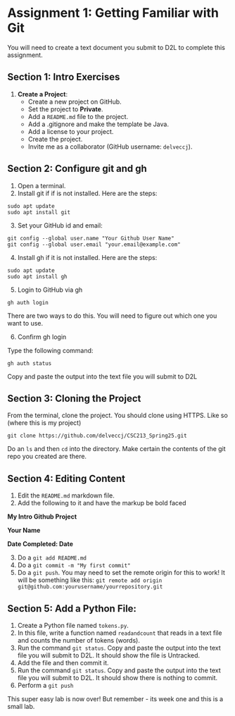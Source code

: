 # Assignment 1: Getting Familiar with Git

You will need to create a text document you submit to D2L to complete this assignment.

## Section 1: Intro Exercises

1. **Create a Project**:
   - Create a new project on GitHub.
   - Set the project to **Private**.
   - Add a `README.md` file to the project.
   - Add a .gitignore and make the template be Java.
   - Add a license to your project.
   - Create the project.
   - Invite me as a collaborator (GitHub username: `delveccj`).

## Section 2: Configure git and gh

1. Open a terminal.
2. Install git if if is not installed.  Here are the steps:

```
sudo apt update
sudo apt install git
```
3. Set your GitHub id and email:
```
git config --global user.name "Your Github User Name"
git config --global user.email "your.email@example.com"
```
4. Install gh if it is not installed.  Here are the steps:
```
sudo apt update
sudo apt install gh
```
5. Login to GitHub via gh
```
gh auth login
```
There are two ways to do this.  You will need to figure out which one you want to use.

6. Confirm gh login

Type the following command:
```
gh auth status
```
Copy and paste the output into the text file you will submit to D2L

## Section 3: Cloning the Project

From the terminal, clone the project.  You should clone using HTTPS.  Like so (where this is my project)
```
git clone https://github.com/delveccj/CSC213_Spring25.git
```
Do an ```ls``` and then ```cd``` into the directory.  Make certain the contents of the git repo you created are there.

## Section 4: Editing Content

1. Edit the ```README.md``` markdown file.
2. Add the following to it and have the markup be bold faced

**My Intro Github Project**

**Your Name**

**Date Completed: Date**

3.  Do a ```git add README.md```
4.  Do a ```git commit -m "My first commit"```
5.  Do a ```git push```.  You may need to set the remote origin for this to work! It will be something like this: ```git remote add origin git@github.com:yourusername/yourrepository.git```

## Section 5: Add a Python File:

1. Create a Python file named `tokens.py`.
2. In this file, write a function named `readandcount` that reads in a text file and counts the number of tokens (words).
3. Run the command ```git status```.  Copy and paste the output into the text file you will submit to D2L.  It should show the file is Untracked.
4. Add the file and then commit it.
5. Run the command ```git status```.  Copy and paste the output into the text file you will submit to D2L.  It should show there is nothing to commit.
6. Perform a ```git push```

This super easy lab is now over!  But remember - its week one and this is a small lab.
